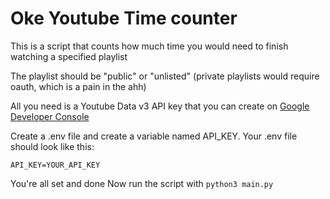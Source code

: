 # Oke Youtube Time counter

This is a script that counts how much time you would need to finish watching a specified playlist

The playlist should be "public" or "unlisted" (private playlists would require oauth, which is a pain in the ahh)

All you need is a Youtube Data v3 API key that you can create on [Google Developer Console](https://console.cloud.google.com/)

Create a .env file and create a variable named API_KEY.
Your .env file should look like this:
```
API_KEY=YOUR_API_KEY
```

You're all set and done
Now run the script with ```python3 main.py```


